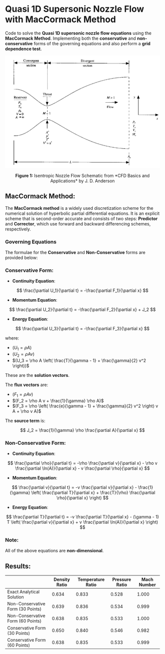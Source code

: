 # Quasi 1D Supersonic Nozzle Flow with MacCormack Method

Code to solve the **Quasi 1D supersonic nozzle flow equations** using the **MacCormack Method**. Implementing both the **conservative** and **non-conservative** forms of the governing equations and also perform a **grid dependence test**.

<p align="center">
  <img src="./results/nozzle.png" alt="Nozzle Schematic" />
</p>
<p align="center"><b>Figure 1:</b> Isentropic Nozzle Flow Schematic from *CFD Basics and Applications* by J. D. Anderson</p>

## MacCormack Method:

The **MacCormack method** is a widely used discretization scheme for the numerical solution of hyperbolic partial differential equations. It is an explicit scheme that is second-order accurate and consists of two steps: **Predictor** and **Corrector**, which use forward and backward differencing schemes, respectively.

### Governing Equations

The formulae for the **Conservative** and **Non-Conservative** forms are provided below:

### Conservative Form:

- **Continuity Equation**:

$$
\frac{\partial U_1}{\partial t} = -\frac{\partial F_1}{\partial x}
$$

- **Momentum Equation**:

$$
\frac{\partial U_2}{\partial t} = -\frac{\partial F_2}{\partial x} + J_2
$$

- **Energy Equation**:

$$
\frac{\partial U_3}{\partial t} = -\frac{\partial F_3}{\partial x}
$$

where:

- $(U_1 = \rho A)$
- $(U_2 = \rho Av)$
- $(U_3 = \rho A \left( \frac{T}{\gamma - 1} + \frac{\gamma}{2} v^2 \right))$

These are the **solution vectors**.

The **flux vectors** are:

- $(F_1 = \rho A v)$
- $(F_2 = \rho A v + \frac{1}{\gamma} \rho A)$
- $(F_3 = \rho \left( \frac{e}{\gamma - 1} + \frac{\gamma}{2} v^2 \right) v A + \rho v A)$

The **source term** is:

$$
J_2 = \frac{1}{\gamma} \rho \frac{\partial A}{\partial x}
$$

### Non-Conservative Form:

- **Continuity Equation**:

$$
\frac{\partial \rho}{\partial t} = -\rho \frac{\partial v}{\partial x} - \rho v \frac{\partial \ln(A)}{\partial x} - v \frac{\partial \rho}{\partial x}
$$

- **Momentum Equation**:

$$
\frac{\partial v}{\partial t} = -v \frac{\partial v}{\partial x} - \frac{1}{\gamma} \left( \frac{\partial T}{\partial x} + \frac{T}{\rho} \frac{\partial \rho}{\partial x} \right)
$$

- **Energy Equation**:

$$
\frac{\partial T}{\partial t} = -v \frac{\partial T}{\partial x} - (\gamma - 1) T \left( \frac{\partial v}{\partial x} + v \frac{\partial \ln(A)}{\partial x} \right)
$$

### Note:

All of the above equations are **non-dimensional**.

## Results:

|                                   | Density Ratio | Temperature Ratio | Pressure Ratio | Mach Number |
|-----------------------------------|---------------|-------------------|----------------|-------------|
| Exact Analytical Solution          | 0.634         | 0.833             | 0.528          | 1.000       |
| Non-Conservative Form (30 Points)  | 0.639         | 0.836             | 0.534          | 0.999       |
| Non-Conservative Form (60 Points)  | 0.638         | 0.835             | 0.533          | 1.000       |
| Conservative Form (30 Points)      | 0.650         | 0.840             | 0.546          | 0.982       |
| Conservative Form (60 Points)      | 0.638         | 0.835             | 0.533          | 0.999       |

